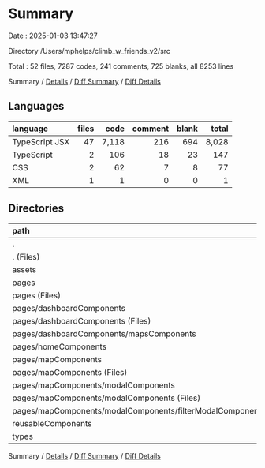 # Summary

Date : 2025-01-03 13:47:27

Directory /Users/mphelps/climb_w_friends_v2/src

Total : 52 files, 7287 codes, 241 comments, 725 blanks, all 8253 lines

Summary / [Details](details.md) / [Diff Summary](diff.md) / [Diff Details](diff-details.md)

## Languages

| language       | files |  code | comment | blank | total |
| :------------- | ----: | ----: | ------: | ----: | ----: |
| TypeScript JSX |    47 | 7,118 |     216 |   694 | 8,028 |
| TypeScript     |     2 |   106 |      18 |    23 |   147 |
| CSS            |     2 |    62 |       7 |     8 |    77 |
| XML            |     1 |     1 |       0 |     0 |     1 |

## Directories

| path                                                          | files |  code | comment | blank | total |
| :------------------------------------------------------------ | ----: | ----: | ------: | ----: | ----: |
| .                                                             |    52 | 7,287 |     241 |   725 | 8,253 |
| . (Files)                                                     |     4 |   119 |       7 |    22 |   148 |
| assets                                                        |     1 |     1 |       0 |     0 |     1 |
| pages                                                         |    31 | 5,698 |     221 |   567 | 6,486 |
| pages (Files)                                                 |     4 |   467 |      34 |    74 |   575 |
| pages/dashboardComponents                                     |     6 | 1,293 |      26 |    95 | 1,414 |
| pages/dashboardComponents (Files)                             |     4 |   894 |      25 |    65 |   984 |
| pages/dashboardComponents/mapsComponents                      |     2 |   399 |       1 |    30 |   430 |
| pages/homeComponents                                          |     1 |    40 |       0 |     4 |    44 |
| pages/mapComponents                                           |    20 | 3,898 |     161 |   394 | 4,453 |
| pages/mapComponents (Files)                                   |    12 | 2,394 |     121 |   227 | 2,742 |
| pages/mapComponents/modalComponents                           |     8 | 1,504 |      40 |   167 | 1,711 |
| pages/mapComponents/modalComponents (Files)                   |     7 | 1,387 |      40 |   156 | 1,583 |
| pages/mapComponents/modalComponents/filterModalComponents.tsx |     1 |   117 |       0 |    11 |   128 |
| reusableComponents                                            |    14 | 1,330 |      13 |   112 | 1,455 |
| types                                                         |     2 |   139 |       0 |    24 |   163 |

Summary / [Details](details.md) / [Diff Summary](diff.md) / [Diff Details](diff-details.md)
